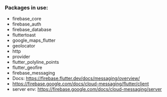 ### Packages in use:
- firebase_core
- firebase_auth
- firebase_database
- fluttertoast
-  google_maps_flutter
-  geolocator
-  http
-  provider
-  flutter_polyline_points
-  flutter_geofire
-  firebase_messaging
  - Docs: https://firebase.flutter.dev/docs/messaging/overview/
  - https://firebase.google.com/docs/cloud-messaging/flutter/client
  - server env: https://firebase.google.com/docs/cloud-messaging/server
  
